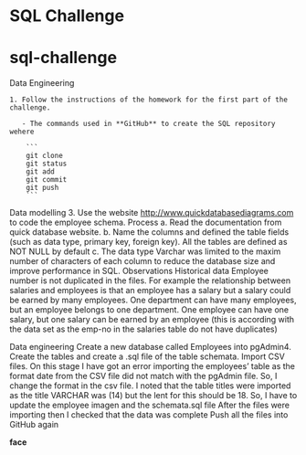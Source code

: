 # **SQL Challenge** 


# sql-challenge
Data Engineering

	1. Follow the instructions of the homework for the first part of the challenge. 
	  
	   - The commands used in **GitHub** to create the SQL repository wehere
	  	
		```
	   	git clone
	   	git status
	   	git add
	   	git commit
	   	git push
	   	```
		
	
	
	
Data modelling 
3.	Use the website http://www.quickdatabasediagrams.com to code the employee schema. 
Process 
a.	Read the documentation from quick database website.
b.	Name the columns and defined the table fields (such as data type, primary key, foreign key). All the tables are defined as NOT NULL by default 
c.	The data type Varchar was limited to the maxim number of characters of each column to reduce the database size and improve performance in SQL.
Observations 
	Historical data 
	Employee number is not duplicated in the files. For example the relationship between salaries and employees is that an employee has a salary but a salary could be earned by many employees. 
One department can have many employees, but an employee belongs to one department.
One employee can have one salary, but one salary can be earned by an employee (this is according with the data set as the emp-no in the salaries table do not have duplicates) 
  

Data engineering
		Create a new database called Employees into pgAdmin4.
		Create the tables and create a .sql file of the  table schemata.
Import CSV files. On this stage I have got an error importing the employees’ table as the format date from the CSV file did not match with the pgAdmin file. So, I change the format in the csv file.
I noted that the table titles were imported as the title VARCHAR was (14) but the lent for this should be 18. So, I have to update the employee imagen and the schemata.sql file 
After the files were importing then I checked that the data was complete
Push all the files into GitHub again

**face**



